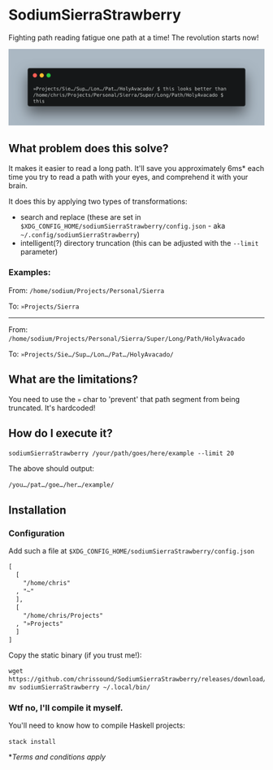 # SodiumSierraStrawberry

Fighting path reading fatigue one path at a time! The revolution starts now!

![example](/.demo/example.png)

## What problem does this solve?
It makes it easier to read a long path. It'll save you approximately 6ms* each time you try to read a path with your eyes, and comprehend it with your brain.

It does this by applying two types of transformations:
- search and replace (these are set in `$XDG_CONFIG_HOME/sodiumSierraStrawberry/config.json` - aka `~/.config/sodiumSierraStrawberry`)
- intelligent(?) directory truncation (this can be adjusted with the `--limit` parameter) 

### Examples: 

From: `/home/sodium/Projects/Personal/Sierra`

To: `»Projects/Sierra`

---

From: `/home/sodium/Projects/Personal/Sierra/Super/Long/Path/HolyAvacado`

To: `»Projects/Sie…/Sup…/Lon…/Pat…/HolyAvacado/`

## What are the limitations?

You need to use the `»` char to 'prevent' that path segment from being truncated. It's hardcoded!

## How do I execute it?

`sodiumSierraStrawberry /your/path/goes/here/example --limit 20`

The above should output:

`/you…/pat…/goe…/her…/example/`

## Installation

### Configuration 

Add such a file at `$XDG_CONFIG_HOME/sodiumSierraStrawberry/config.json`
```
[
  [
    "/home/chris"
  , "~"
  ],
  [
    "/home/chris/Projects"
  , "»Projects"
  ]
]
```

Copy the static binary (if you trust me!):

```
wget https://github.com/chrissound/SodiumSierraStrawberry/releases/download/v1/sodiumSierraStrawberry
mv sodiumSierraStrawberry ~/.local/bin/
```

### Wtf no, I'll compile it myself.

You'll need to know how to compile Haskell projects:

`stack install`

**Terms and conditions apply*
